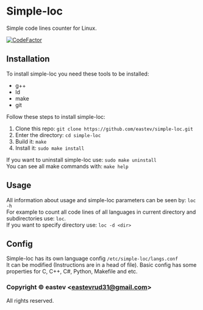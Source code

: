 # Simple-loc 
Simple code lines counter for Linux.

[![CodeFactor](https://www.codefactor.io/repository/github/eastev/simple-loc/badge)](https://www.codefactor.io/repository/github/eastev/simple-loc)

## Installation
To install simple-loc you need these tools to be installed:
* g++
* ld
* make
* git

Follow these steps to install simple-loc:
1. Clone this repo: `git clone https://github.com/eastev/simple-loc.git`
2. Enter the directory: `cd simple-loc`
3. Build it: `make`
4. Install it: `sudo make install`

If you want to uninstall simple-loc use: `sudo make uninstall`  
You can see all make commands with: `make help`

## Usage
All information about usage and simple-loc parameters can be seen by: `loc -h`  
For example to count all code lines of all languages in current directory and 
subdirectories use: `loc`.  
If you want to specify directory use: `loc -d <dir>`

## Config
Simple-loc has its own language config `/etc/simple-loc/langs.conf`  
It can be modified (Instructions are in a head of file). Basic config has some properties for C, C++, C#, Python, Makefile and etc.

### Copyright © eastev <<eastevrud31@gmail.com>>    
All rights reserved.
